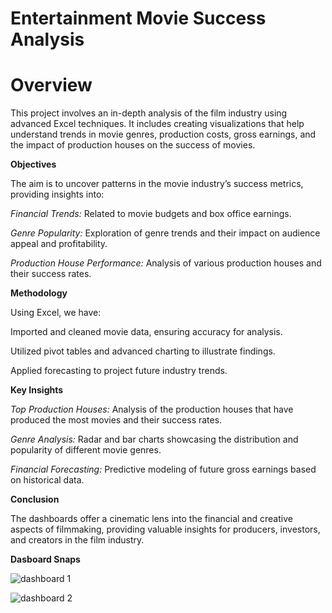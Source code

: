 # Entertainment Movie Success Analysis

# **Overview**
This project involves an in-depth analysis of the film industry using advanced Excel techniques. It includes creating visualizations that help understand trends in movie genres, production costs, gross earnings, and the impact of production houses on the success of movies.

**Objectives**

The aim is to uncover patterns in the movie industry’s success metrics, providing insights into:

*Financial Trends:* Related to movie budgets and box office earnings.

*Genre Popularity:* Exploration of genre trends and their impact on audience appeal and profitability.

*Production House Performance:* Analysis of various production houses and their success rates.


**Methodology**

Using Excel, we have:

Imported and cleaned movie data, ensuring accuracy for analysis.

Utilized pivot tables and advanced charting to illustrate findings.

Applied forecasting to project future industry trends.

**Key Insights**

*Top Production Houses:* Analysis of the production houses that have produced the most movies and their success rates.

*Genre Analysis:* Radar and bar charts showcasing the distribution and popularity of different movie genres.

*Financial Forecasting:* Predictive modeling of future gross earnings based on historical data.

**Conclusion**

The dashboards offer a cinematic lens into the financial and creative aspects of filmmaking, providing valuable insights for producers, investors, and creators in the film industry.

**Dasboard Snaps**

![dashboard 1](https://github.com/CodesByVishal/Entertainment-Movie-Success-Analysis--Excel-Dashbord/assets/163639829/cc654cdd-5da2-42f8-8aee-dd0a04d4ec12)

![dashboard 2](https://github.com/CodesByVishal/Entertainment-Movie-Success-Analysis--Excel-Dashbord/assets/163639829/c3bd4bd0-ee2a-4aa8-99af-cbb2436fc144)
